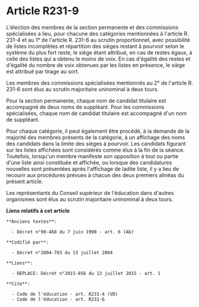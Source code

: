 # Article R231-9

L'élection des membres de la section permanente et des commissions spécialisées a lieu, pour chacune des catégories
mentionnées à l'article R. 231-4 et au 1° de l'article R. 231-6 au scrutin proportionnel, avec possibilité de listes
incomplètes et répartition des sièges restant à pourvoir selon le système du plus fort reste, le siège étant attribué, en cas
de restes égaux, à celle des listes qui a obtenu le moins de voix. En cas d'égalité des restes et d'égalité du nombre de voix
obtenues par les listes en présence, le siège est attribué par tirage au sort. 

Les membres des commissions spécialisées mentionnés au 2° de l'article R. 231-6 sont élus au scrutin majoritaire uninominal à
deux tours. 

Pour la section permanente, chaque nom de candidat titulaire est accompagné de deux noms de suppléant. Pour les commissions
spécialisées, chaque nom de candidat titulaire est accompagné d'un nom de suppléant. 

Pour chaque catégorie, il peut également être procédé, à la demande de la majorité des membres présents de la catégorie, à un
affichage des noms des candidats dans la limite des sièges à pourvoir. Les candidats figurant sur les listes affichées sont
considérés comme élus à la fin de la séance. Toutefois, lorsqu'un membre manifeste son opposition à tout ou partie d'une
liste ainsi constituée et affichée, ou lorsque des candidatures nouvelles sont présentées après l'affichage de ladite liste,
il y a lieu de recourir aux procédures prévues à chacun des deux premiers alinéas du présent article. 

Les représentants du Conseil supérieur de l'éducation dans d'autres organismes sont élus au scrutin majoritaire uninominal à
deux tours.

**Liens relatifs à cet article**

	**Anciens textes**:

	  - Décret n°90-468 du 7 juin 1990 - art. 6 (Ab)

	**Codifié par**:

	  - Décret n°2004-703 du 13 juillet 2004

	**Liens**:

	  - DEPLACE: Décret n°2015-856 du 13 juillet 2015 - art. 1

	**Cite**:

	  - Code de l'éducation - art. R231-4 (VD)
	  - Code de l'éducation - art. R231-6
